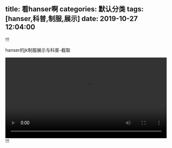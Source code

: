 title: 看hanser啊
categories: 默认分类
tags: [hanser,科普,制服,展示]
date: 2019-10-27 12:04:00
---
!!!
<p>hanser的jk制服展示与科普-截取</p>
<video width="100%" controls="controls">
  <source src="	https://typecho-1252071452.cos.ap-beijing.myqcloud.com/video/hanser%E7%9A%84jk%E5%88%B6%E6%9C%8D%E5%B1%95%E7%A4%BA%E4%B8%8E%E7%A7%91%E6%99%AE-%E6%88%AA%E5%8F%96.mp4 " type="video/mp4" />
</video>
!!!
